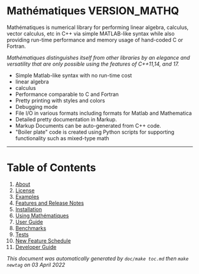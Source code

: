 

# Mathématiques __VERSION_MATHQ__


Mathématiques is numerical library for performing linear algebra, calculus, vector calculus, etc in C++ via simple MATLAB-like syntax while also providing run-time performance and memory usage of hand-coded C or Fortran.

_Mathématiques distinguishes itself from other libraries by an elegance and versatility that are only possible using the features of C++11,14, and 17._

  + Simple Matlab-like syntax with no run-time cost
  + linear algebra
  + calculus
  + Performance comparable to C and Fortran
  + Pretty printing with styles and colors
  + Debugging mode
  + File I/O in various formats including formats for Matlab and Mathematica
  + Detailed pretty documentation in Markup.  
  + Markup Documents can be auto-generated from C++ code.
  + "Boiler plate" code is created using Python scripts for supporting functionality such as mixed-type math

-------------------------

# Table of Contents

1. [About](about.md)
2. [License](license.md)
3. [Examples](examples.md)
4. [Features and Release Notes](release-notes.md)
5. [Installation](installation.md)
6. [Using Mathématiques](using-mathematiques.md)
7. [User Guide](user-guide.md)
8. [Benchmarks](benchmarks.md)
9. [Tests](test.md)
10. [New Feature Schedule](feature-schedule.md)
11. [Developer Guide](developer-guide.md)


_This document was automatically generated by `doc/make toc.md` then `make newtag` on 03 April 2022_


